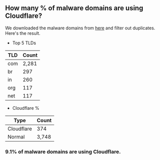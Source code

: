 ## How many % of malware domains are using Cloudflare?


We downloaded the malware domains from [here](https://urlhaus.abuse.ch) and filter out duplicates.
Here's the result.


[//]: # (start replacement)


- Top 5 TLDs

| TLD | Count |
| --- | --- |
| com | 2,281 |
| br | 297 |
| in | 260 |
| org | 117 |
| net | 117 |


- Cloudflare %

| Type | Count |
| --- | --- |
| Cloudflare | 374 |
| Normal | 3,748 |


### 9.1% of malware domains are using Cloudflare.